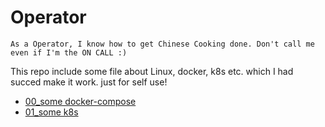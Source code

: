 # Operator


` As a Operator, I know how to get Chinese Cooking done. Don't call me even if I'm the ON CALL :) `

This repo include some file about Linux, docker, k8s etc. which I had succed make it work. just for self use!


* [00_some docker-compose](https://github.com/0xliang/OperatorDev/tree/master/docker-compose)
* [01_some k8s](https://github.com/0xliang/OperatorDev/tree/master/k8s)